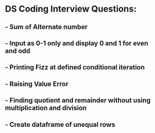 # DS Coding Interview Questions:
## - Sum of Alternate number
## - Input as 0-1 only and display 0 and 1 for even and odd
## - Printing Fizz at defined conditional iteration
## - Raising Value Error
## - Finding quotient and remainder without using multiplication and division
## - Create dataframe of unequal rows
